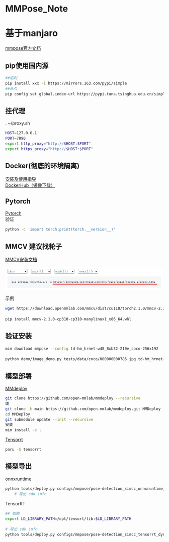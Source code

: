 # MMPose_Note
# 基于manjaro
[mmpose官方文档](https://mmpose.readthedocs.io/zh-cn/latest/installation.html)

## pip使用国内源

```bash
##临时
pip install xxx -i https://mirrors.163.com/pypi/simple
##永久
pip config set global.index-url https://pypi.tuna.tsinghua.edu.cn/simple
```

## 挂代理
. ~/proxy.sh
```bash
HOST=127.0.0.1
PORT=7890
export http_proxy="http://$HOST:$PORT"
export https_proxy="http://$HOST:$PORT"
```
## Docker(彻底的环境隔离)  
[安装及使用指导](https://www.runoob.com/docker/docker-command-manual.html)  
[DockerHub（镜像下载）](https://hub.docker.com/)

## Pytorch
[Pytorch](https://pytorch.org/)  
验证
```bash
python -c 'import torch;print(torch.__version__)'
```

## MMCV 建议找轮子
[MMCV安装文档](https://mmcv.readthedocs.io/en/latest/get_started/installation.html)

![MMCV找轮子](image/image1.png)

示例
```bash
wget https://download.openmmlab.com/mmcv/dist/cu118/torch2.1.0/mmcv-2.1.0-cp310-cp310-manylinux1_x86_64.whl  
  
pip install mmcv-2.1.0-cp310-cp310-manylinux1_x86_64.whl 
```
## 验证安装
```bash
mim download mmpose --config td-hm_hrnet-w48_8xb32-210e_coco-256x192  --dest .  

python demo/image_demo.py tests/data/coco/000000000785.jpg td-hm_hrnet-w48_8xb32-210e_coco-256x192.py td-hm_hrnet-w48_8xb32-210e_coco-256x192-0e67c616_20220913.pth --out-file vis_results.jpg --draw-heatmap
```

## 模型部署
[MMdeploy](https://mmdeploy.readthedocs.io/zh-cn/latest/01-how-to-build/build_from_source.html)
```bash
git clone https://github.com/open-mmlab/mmdeploy --recursive 
或
git clone -b main https://github.com/open-mmlab/mmdeploy.git MMDeploy
cd MMDeploy
git submodule update --init --recursive
安装
mim install -e .
```
[Tensorrt](https://aur.archlinux.org/packages/tensorrt)
```bash
paru -S tensorrt
```
## 模型导出
onnxruntime
```bash
python tools/deploy.py configs/mmpose/pose-detection_simcc_onnxruntime_dynamic.py ../mmpose/projects/rtmpose/rtmpose/body_2d_keypoint/rtmpose-m_8xb256-420e_coco-256x192.py https://download.openmmlab.com/mmpose/v1/projects/rtmposev1/rtmpose-m_simcc-aic-coco_pt-aic-coco_420e-256x192-63eb25f7_20230126.pth demo/resources/human-pose.jpg --work-dir rtmpose-ort/rtmpose-m --device cpu --show --dump-info   
    # 导出 sdk info
```

TensorRT
```bash
## 依赖
export LD_LIBRARY_PATH=/opt/tensort/lib:$LD_LIBRARY_PATH

# 导出 sdk info
python tools/deploy.py configs/mmpose/pose-detection_simcc_tensorrt_dynamic-256x192.py ../mmpose/projects/rtmpose/rtmpose/body_2d_keypoint/rtmpose-m_8xb256-420e_coco-256x192.py https://download.openmmlab.com/mmpose/v1/projects/rtmposev1/rtmpose-m_simcc-aic-coco_pt-aic-coco_420e-256x192-63eb25f7_20230126.pth demo/resources/human-pose.jpg --work-dir rtmpose-trt/rtmpose-m --device cuda:0 --show --dump-info   

```

